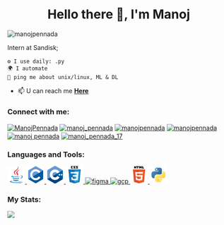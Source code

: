 <h1 align="center">Hello there 👋, I'm Manoj</h1>
<!-- <h2 align="center">Student at <a href="https://srmap.edu.in/">SRM UNIVERSITY AP <img align="center"
            src="https://www.fillandfind.com/uploads/logo/SRM-University-Amaravatidetail-at-fillandfind-com-20180221150228505295886.png"
            alt="SRMAP" height="40" width="40" /></a></h2> -->
<p align="left"> <img
        src="https://komarev.com/ghpvc/?username=manojpennada&label=Profile%20views&color=0e75b6&style=flat"
        alt="manojpennada" /> </p>

Intern at Sandisk;

    ⚙️ I use daily: .py
    🌍 I automate
    💬 ping me about unix/linux, ML & DL

- 📫 U can reach me **[Here](mailTo:manojpennada@gmail.com)**

<h3 align="left">Connect with me:</h3>
<p align="left">
    <a href="https://github.com/ManojPennada" target="blank"><img align="center"
            src="https://raw.githubusercontent.com/rahuldkjain/github-profile-readme-generator/master/src/images/icons/Social/github.svg"
            alt="ManojPennada" height="30" width="40" /></a>
    <a href="https://stackoverflow.com/users/19951948/manoj-pennada" target="blank"><img align="center"
            src="https://raw.githubusercontent.com/rahuldkjain/github-profile-readme-generator/master/src/images/icons/Social/stack-overflow.svg"
            alt="manoj_pennada" height="30" width="40" /></a>
    <a href="https://twitter.com/manojpennada" target="blank"><img align="center"
            src="https://raw.githubusercontent.com/rahuldkjain/github-profile-readme-generator/master/src/images/icons/Social/twitter.svg"
            alt="manojpennada" height="30" width="40" /></a>
    <a href="https://www.linkedin.com/in/manoj-pennada/" target="blank"><img align="center"
            src="https://raw.githubusercontent.com/rahuldkjain/github-profile-readme-generator/master/src/images/icons/Social/linked-in-alt.svg"
            alt="manojpennada" height="30" width="40" /></a>
    <a href="https://www.facebook.com/tejapennada/" target="blank"><img align="center"
            src="https://raw.githubusercontent.com/rahuldkjain/github-profile-readme-generator/master/src/images/icons/Social/facebook.svg"
            alt="manoj pennada" height="30" width="40" /></a>
    <a href="https://instagram.com/manoj_pennada_17" target="blank"><img align="center"
            src="https://raw.githubusercontent.com/rahuldkjain/github-profile-readme-generator/master/src/images/icons/Social/instagram.svg"
            alt="manoj_pennada_17" height="30" width="40" /></a>
</p>

<h3 align="left">Languages and Tools:</h3>
<p align="left">
    <a href="https://www.java.com" target="_blank" rel="noreferrer">
        <img src="https://raw.githubusercontent.com/devicons/devicon/master/icons/java/java-original.svg" alt="java"
            width="40" height="40" /> </a><a href="https://www.cprogramming.com/" target="_blank" rel="noreferrer"> <img
            src="https://raw.githubusercontent.com/devicons/devicon/master/icons/c/c-original.svg" alt="c" width="40"
            height="40" /> </a> <a href="https://www.w3schools.com/cpp/" target="_blank" rel="noreferrer"> <img
            src="https://raw.githubusercontent.com/devicons/devicon/master/icons/cplusplus/cplusplus-original.svg"
            alt="cplusplus" width="40" height="40" /> </a> <a href="https://www.w3schools.com/css/" target="_blank"
        rel="noreferrer"> <img
            src="https://raw.githubusercontent.com/devicons/devicon/master/icons/css3/css3-original-wordmark.svg"
            alt="css3" width="40" height="40" /> </a> <a href="https://www.figma.com/" target="_blank" rel="noreferrer">
        <img src="https://www.vectorlogo.zone/logos/figma/figma-icon.svg" alt="figma" width="40" height="40" /> </a> <a
        href="https://cloud.google.com" target="_blank" rel="noreferrer"> <img
            src="https://www.vectorlogo.zone/logos/google_cloud/google_cloud-icon.svg" alt="gcp" width="40"
            height="40" /> </a> <a href="https://www.w3.org/html/" target="_blank" rel="noreferrer"> <img
            src="https://raw.githubusercontent.com/devicons/devicon/master/icons/html5/html5-original-wordmark.svg"
            alt="html5" width="40" height="40" /> </a> <a href="https://www.python.org" target="_blank"
        rel="noreferrer"> <img
            src="https://raw.githubusercontent.com/devicons/devicon/master/icons/python/python-original.svg"
            alt="python" width="40" height="40" /> </a>
</p>
<h3 align="left">My Stats:</h3>
<img height="180em" src="https://github-readme-stats.vercel.app/api/top-langs/?username=manojpennada&layout=compact&langs_count=3&hide=lua,vimscript,css,scss,html,less,javascript,jupyter%20notebook,ejs"/>
